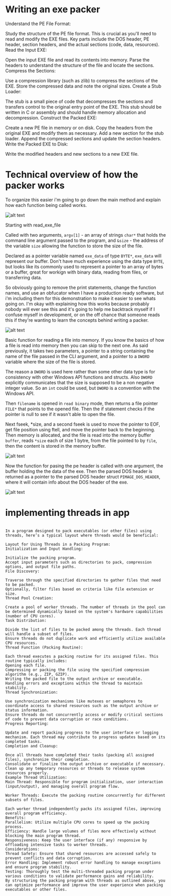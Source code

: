 # Writing an exe packer

Understand the PE File Format:

Study the structure of the PE file format. This is crucial as you'll need to read and modify the EXE files.
Key parts include the DOS header, PE header, section headers, and the actual sections (code, data, resources).
Read the Input EXE:

Open the input EXE file and read its contents into memory.
Parse the headers to understand the structure of the file and locate the sections.
Compress the Sections:

Use a compression library (such as zlib) to compress the sections of the EXE.
Store the compressed data and note the original sizes.
Create a Stub Loader:

The stub is a small piece of code that decompresses the sections and transfers control to the original entry point of the EXE.
This stub should be written in C or assembly and should handle memory allocation and decompression.
Construct the Packed EXE:

Create a new PE file in memory or on disk.
Copy the headers from the original EXE and modify them as necessary.
Add a new section for the stub loader.
Append the compressed sections and update the section headers.
Write the Packed EXE to Disk:

Write the modified headers and new sections to a new EXE file.


# Technical overview of how the packer works

To organize this easier i'm going to go down the main method and explain how each function being called works. 


![alt text](image-35.png)

Starting with read_exe_file

Called with two arguments, `argv[1]` - an array of strings `char*` that holds the command line argument passed to the program, and `&size` - the address of the variable `size` allowing the function to store the size of the file. 

Declared as a pointer variable named `exe_data` of type `BYTE*`, `exe_data` will represent our buffer. Don't have much experience using the data type `BYTE`, but looks like its commonly used to represent a pointer to an array of bytes or a buffer, great for workign with binary data, reading from files, or transferring data. 

So obviously going to remove the print statements, change the function names, and use an obfucator when I have a production ready software, but i'm including them for this demonstration to make it easier to see whats going on. I'm okay with explaining how this works because probably nobody will ever see this and it's going to help me backtrack myself if I confuse myself in development, or on the off chance that someone reads this if they're wanting to learn the concepts behind writing a packer. 


![alt text](image-36.png)

Basic function for reading a file into memory. If you know the basics of how a file is read into memory then you can skip to the next one. As said previously, it takes two parameters, a pointer to a string containing the name of the file passed in the CLI argument, and a pointer to a `DWORD` variable where the size of the file is stored. 

The reason a `DWORD` is used here rather than some other data type is for consistency with other Windows API functions and structs. Also `DWORD` explicitly communicates that the size is supposed to be a non negative integer value. So an `int` could be used, but `DWORD` is a convention with the Windows API. 

Then `filename` is opened in `read binary` mode, then returns a file pointer `FILE*` that points to the opened file. Then the if statement checks if the pointer is null to see if it wasn't able to open the file. 

Next fseek, *size, and a second fseek is used to move the pointer to EOF, get file position using ftell, and move the pointer back to the beginning. Then memory is allocated, and the file is read into the memory buffer `buffer`, reads `*size` each of size 1 bytre, from the file pointed to by `file`, then the content is stored in the memory buffer. 



![alt text](image-37.png)

Now the function for pasing the pe header is called with one argument, the buffer holding the the data of the exe. Then the parsed DOS header is returned as a pointer to the parsed DOS header struct `PIMAGE_DOS_HEADER`, where it will contain info about the DOS header of the exe. 

![alt text](image-38.png)







# implementing threads in app

```

In a program designed to pack executables (or other files) using threads, here’s a typical layout where threads would be beneficial:

Layout for Using Threads in a Packing Program:
Initialization and Input Handling:

Initialize the packing program.
Accept input parameters such as directories to pack, compression options, and output file paths.
File Discovery:

Traverse through the specified directories to gather files that need to be packed.
Optionally, filter files based on criteria like file extension or size.
Thread Pool Creation:

Create a pool of worker threads. The number of threads in the pool can be determined dynamically based on the system's hardware capabilities (number of CPU cores).
Task Distribution:

Divide the list of files to be packed among the threads. Each thread will handle a subset of files.
Ensure threads do not duplicate work and efficiently utilize available CPU resources.
Thread Function (Packing Routine):

Each thread executes a packing routine for its assigned files. This routine typically includes:
Opening each file.
Compressing or packing the file using the specified compression algorithm (e.g., ZIP, GZIP).
Writing the packed file to the output archive or executable.
Handling errors and exceptions within the thread to maintain stability.
Thread Synchronization:

Use synchronization mechanisms like mutexes or semaphores to coordinate access to shared resources such as the output archive or status information.
Ensure threads do not concurrently access or modify critical sections of code to prevent data corruption or race conditions.
Progress Reporting:

Update and report packing progress to the user interface or logging mechanism. Each thread may contribute to progress updates based on its completed tasks.
Completion and Cleanup:

Once all threads have completed their tasks (packing all assigned files), synchronize their completion.
Consolidate or finalize the output archive or executable if necessary.
Clean up any temporary resources or threads to release system resources properly.
Example Thread Utilization:
Main Thread: Responsible for program initialization, user interaction (input/output), and managing overall program flow.

Worker Threads: Execute the packing routine concurrently for different subsets of files.

Each worker thread independently packs its assigned files, improving overall program efficiency.
Benefits:
Parallelism: Utilize multiple CPU cores to speed up the packing process.
Efficiency: Handle large volumes of files more effectively without blocking the main program thread.
Responsiveness: Keep the user interface (if any) responsive by offloading intensive tasks to worker threads.
Considerations:
Thread Safety: Ensure that shared resources are accessed safely to prevent conflicts and data corruption.
Error Handling: Implement robust error handling to manage exceptions and ensure program stability.
Testing: Thoroughly test the multi-threaded packing program under various conditions to validate performance gains and reliability.
By structuring the packing program with threads as outlined above, you can optimize performance and improve the user experience when packing executables or other files.
```